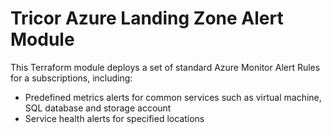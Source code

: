 # Tricor Azure Landing Zone Alert Module

This Terraform module deploys a set of standard Azure Monitor Alert Rules for a subscriptions, including:
- Predefined metrics alerts for common services such as virtual machine, SQL database and storage account
- Service health alerts for specified locations
